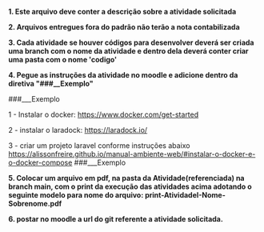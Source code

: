 **1. Este arquivo deve conter a descrição sobre a atividade solicitada**

**2. Arquivos entregues fora do padrão não terão a nota contabilizada**

**3. Cada atividade se houver códigos para desenvolver deverá ser criada uma branch com o nome da atividade e dentro dela deverá conter criar uma pasta com o nome 'codigo'**

**4. Pegue as instruções da atividade no moodle e adicione dentro da diretiva "###__Exemplo"**

###___Exemplo

1 - Instalar o docker:
https://www.docker.com/get-started

2 - instalar o laradock:
https://laradock.io/

3 - criar um projeto laravel conforme instruções abaixo
https://alissonfreire.github.io/manual-ambiente-web/#instalar-o-docker-e-o-docker-compose
###___Exemplo

**5. Colocar um arquivo em pdf, na pasta da Atividade(referenciada) na branch main, com o print da execução das atividades acima adotando o seguinte modelo para nome do arquivo: print-AtividadeI-Nome-Sobrenome.pdf**

**6. postar no moodle a url do git referente a atividade solicitada.**
